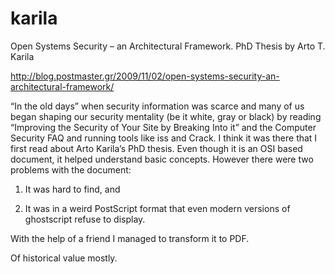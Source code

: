 karila
======

Open Systems Security – an Architectural Framework. PhD Thesis by Arto T. Karila

http://blog.postmaster.gr/2009/11/02/open-systems-security-an-architectural-framework/

“In the old days” when security information was scarce and many of us began
shaping our security mentality (be it white, gray or black) by reading
“Improving the Security of Your Site by Breaking Into it” and the Computer
Security FAQ and running tools like iss and Crack. I think it was there that I
first read about Arto Karila’s PhD thesis. Even though it is an OSI based
document, it helped understand basic concepts. However there were two
problems with the document:

1. It was hard to find, and

2. It was in a weird PostScript format that even modern versions of
ghostscript refuse to display.

With the help of a friend I managed to transform it to PDF.

Of historical value mostly.
